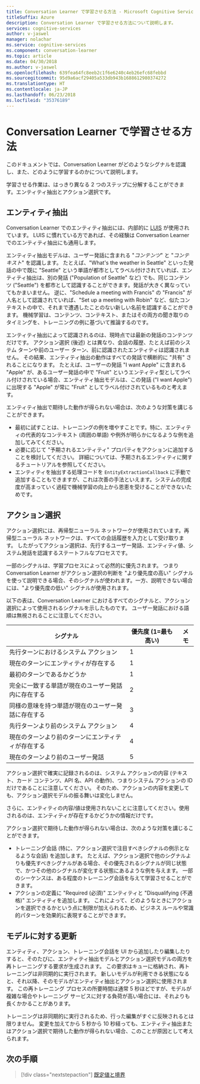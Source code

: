 ```yaml
---
title: Conversation Learner で学習させる方法 - Microsoft Cognitive Services | Microsoft Docs
titleSuffix: Azure
description: Conversation Learner で学習させる方法について説明します。
services: cognitive-services
author: v-jaswel
manager: nolachar
ms.service: cognitive-services
ms.component: conversation-learner
ms.topic: article
ms.date: 04/30/2018
ms.author: v-jaswel
ms.openlocfilehash: 639fea64fc8eeb2c1f6e6240c4eb26efc68febbd
ms.sourcegitcommit: 95d9a6acf29405a533db943b1688612980374272
ms.translationtype: HT
ms.contentlocale: ja-JP
ms.lasthandoff: 06/23/2018
ms.locfileid: "35376189"
---
```

# <a name="how-to-teach-with-conversation-learner"></a>Conversation Learner で学習させる方法 

このドキュメントでは、Conversation Learner がどのようなシグナルを認識し、また、どのように学習するのかについて説明します。  

学習させる作業は、はっきり異なる 2 つのステップに分解することができます。エンティティ抽出とアクション選択です。

## <a name="entity-extraction"></a>エンティティ抽出

Conversation Learner でのエンティティ抽出には、内部的に [LUIS](https://www.luis.ai) が使用されています。  LUIS に慣れている方であれば、その経験は Conversation Learner でのエンティティ抽出にも通用します。

エンティティ抽出モデルは、ユーザー発話に含まれる "*コンテンツ*" と "*コンテキスト*" を認識します。  たとえば、"What's the weather in Seattle" といった発話の中で既に "Seattle" という単語が都市としてラベル付けされていれば、エンティティ抽出は、別の発話 ("Population of Seattle" など) でも、同じコンテンツ ("Seattle") を都市として認識することができます。発話が大きく異なっていてもかまいません。  逆に、"Schedule a meeting with Francis" の "Francis" が人名として認識されていれば、"Set up a meeting with Robin" など、似たコンテキストの中で、それまで遭遇したことのない新しい名前を認識することができます。  機械学習は、コンテンツ、コンテキスト、またはその両方の聞き取りのタイミングを、トレーニングの例に基づいて推論するのです。

エンティティ抽出によって認識されるのは、現時点では最新の発話のコンテンツだけです。  アクション選択 (後述) とは異なり、会話の履歴、たとえば前のシステム ターンや前のユーザー ターン、前に認識されたエンティティは認識されません。  その結果、エンティティ抽出の動作はすべての発話で横断的に "共有" されることになります。  たとえば、ユーザーの発話 "I want Apple" に含まれる "Apple" が、あるユーザー発話の中で "Fruit" というエンティティ型としてラベル付けされている場合、エンティティ抽出モデルは、この発話 ("I want Apple") に出現する "Apple" が常に "Fruit" としてラベル付けされているものと考えます。

エンティティ抽出で期待した動作が得られない場合は、次のような対策を講じることができます。

- 最初に試すことは、トレーニングの例を増やすことです。特に、エンティティの代表的なコンテキスト (周囲の単語) や例外が明らかになるような例を追加してみてください。
- 必要に応じて "予期されるエンティティ" プロパティをアクションに追加することを検討してください。  詳細については、予期されるエンティティに関するチュートリアルを参照してください。
- エンティティを抽出する処理コードを `EntityExtractionCallback` に手動で追加することもできますが、これは次善の手法といえます。システムの完成度が高まっていく過程で機械学習の向上から恩恵を受けることができないためです。

## <a name="action-selection"></a>アクション選択

アクション選択には、再帰型ニューラル ネットワークが使用されています。再帰型ニューラル ネットワークは、すべての会話履歴を入力として受け取ります。  したがってアクション選択は、先行するユーザー発話、エンティティ値、システム発話を認識するステートフルなプロセスです。  

一部のシグナルは、学習プロセスによって必然的に優先されます。  つまり Conversation Learner がアクション選択の判断を "より優先度の高い" シグナルを使って説明できる場合、そのシグナルが使われます。一方、説明できない場合には、"より優先度の低い" シグナルが使用されます。

以下の表は、Conversation Learner におけるすべてのシグナルと、アクション選択によって使用されるシグナルを示したものです。  ユーザー発話における語順は無視されることに注意してください。

シグナル | 優先度 (1=最も高い) | メモ
--- | --- | --- 
先行ターンにおけるシステム アクション | 1 | 
現在のターンにエンティティが存在する | 1 | 
最初のターンであるかどうか | 1 |
完全に一致する単語が現在のユーザー発話内に存在する | 2 | 
同様の意味を持つ単語が現在のユーザー発話に存在する | 3 | 
先行ターンより前のシステム アクション | 4 |
現在のターンより前のターンにエンティティが存在する | 4 | 
現在のターンより前のユーザー発話 | 5 | 

アクション選択で確実に記録されるのは、システム アクションの内容 (テキスト、カード コンテンツ、API 名、API の動作)、つまりシステム アクションの ID だけであることに注意してください。  そのため、アクションの内容を変更しても、アクション選択モデルの振る舞いは変化しません。

さらに、エンティティの内容/値は使用されないことに注意してください。使用されるのは、エンティティが存在するかどうかの情報だけです。

アクション選択で期待した動作が得られない場合は、次のような対策を講じることができます。

- トレーニング会話 (特に、アクション選択で注目すべきシグナルの例示となるような会話) を追加します。  たとえば、アクション選択で他のシグナルよりも優先すべきシグナルがある場合、その優先されるシグナルが同じ状態で、かつその他のシグナルが変化する状態にあるような例を与えます。  一部のシーケンスは、ある程度のトレーニング会話を与えて学習させることができます。
- アクションの定義に "Required (必須)" エンティティと "Disqualifying (不適格)" エンティティを追加します。  これによって、どのようなときにアクションを選択できるかという点に制限が加えられるため、ビジネス ルールや常識的パターンを効果的に表現することができます。 

## <a name="updates-to-models"></a>モデルに対する更新

エンティティ、アクション、トレーニング会話を UI から追加したり編集したりすると、そのたびに、エンティティ抽出モデルとアクション選択モデルの両方を再トレーニングする要求が生成されます。  この要求はキューに格納され、再トレーニングは非同期的に実行されます。  新しいモデルが利用できる状態になると、それ以降、そのモデルがエンティティ抽出とアクション選択に使用されます。  この再トレーニング プロセスの所要時間は通常 5 秒ほどですが、モデルが複雑な場合やトレーニング サービスに対する負荷が高い場合には、それよりも長くかかることがあります。

トレーニングは非同期的に実行されるため、行った編集がすぐに反映されるとは限りません。  変更を加えてから 5 秒から 10 秒経っても、エンティティ抽出またはアクション選択で期待した動作が得られない場合、このことが原因として考えられます。

## <a name="next-steps"></a>次の手順

> [!div class="nextstepaction"]
> [既定値と境界](./cl-values-and-boundaries.md)
